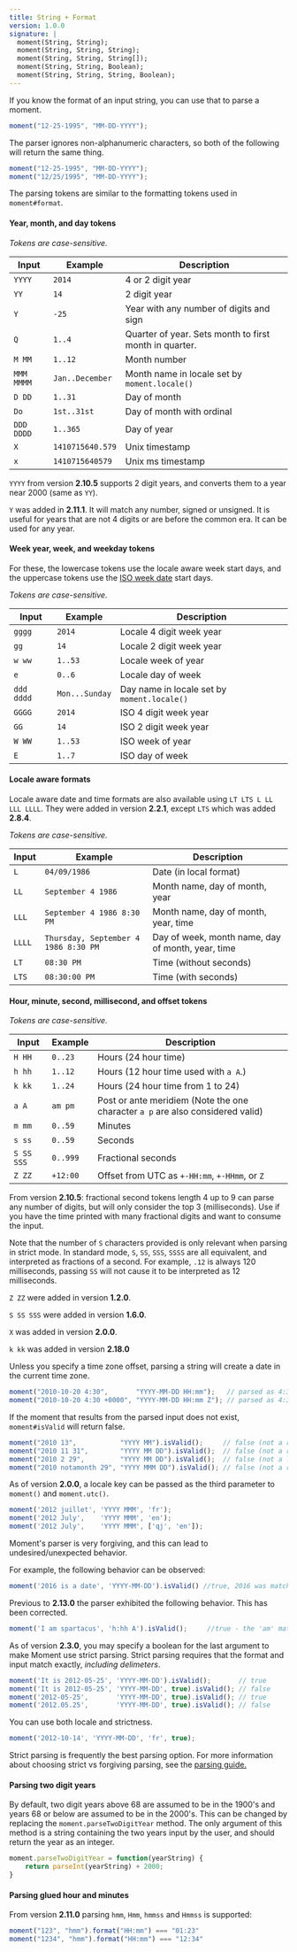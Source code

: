 ```yaml
---
title: String + Format
version: 1.0.0
signature: |
  moment(String, String);
  moment(String, String, String);
  moment(String, String, String[]);
  moment(String, String, Boolean);
  moment(String, String, String, Boolean);
---
```



If you know the format of an input string, you can use that to parse a moment.

```javascript
moment("12-25-1995", "MM-DD-YYYY");
```

The parser ignores non-alphanumeric characters, so both of the following will return the same thing.

```javascript
moment("12-25-1995", "MM-DD-YYYY");
moment("12/25/1995", "MM-DD-YYYY");
```

The parsing tokens are similar to the formatting tokens used in `moment#format`.

#### Year, month, and day tokens

*Tokens are case-sensitive.*

| Input       | Example          | Description |
| ----------- | ---------------- | ----------- |
| `YYYY`      | `2014`           | 4 or 2 digit year |
| `YY`        | `14`             | 2 digit year |
| `Y`         | `-25`            | Year with any number of digits and sign |
| `Q`         | `1..4`           | Quarter of year. Sets month to first month in quarter. |
| `M MM`      | `1..12`          | Month number |
| `MMM MMMM`  | `Jan..December`  | Month name in locale set by `moment.locale()` |
| `D DD`      | `1..31`          | Day of month |
| `Do`        | `1st..31st`      | Day of month with ordinal |
| `DDD DDDD`  | `1..365`         | Day of year |
| `X`         | `1410715640.579` | Unix timestamp |
| `x`         | `1410715640579`  | Unix ms timestamp |

`YYYY` from version **2.10.5** supports 2 digit years, and converts them to a year
near 2000 (same as `YY`).

`Y` was added in **2.11.1**. It will match any number, signed or unsigned. It is useful for years that are not 4 digits or are before the common era. It can be used for any year.

#### Week year, week, and weekday tokens

For these, the lowercase tokens use the locale aware week start days, and the uppercase tokens use the [ISO week date](https://en.wikipedia.org/wiki/ISO_week_date) start days.

*Tokens are case-sensitive.*

| Input       | Example          | Description |
| ----------- | ---------------- | ----------- |
| `gggg`      | `2014`           | Locale 4 digit week year |
| `gg`        | `14`             | Locale 2 digit week year |
| `w ww`      | `1..53`          | Locale week of year |
| `e`         | `0..6`           | Locale day of week |
| `ddd dddd`  | `Mon...Sunday`   | Day name in locale set by `moment.locale()` |
| `GGGG`      | `2014`           | ISO 4 digit week year |
| `GG`        | `14`             | ISO 2 digit week year |
| `W WW`      | `1..53`          | ISO week of year |
| `E`         | `1..7`           | ISO day of week |


#### Locale aware formats

Locale aware date and time formats are also available using `LT LTS L LL LLL
LLLL`. They were added in version **2.2.1**, except `LTS` which was added
**2.8.4**.

*Tokens are case-sensitive.*

| Input          | Example                               | Description |
| -------------- | ------------------------------------- | ----------- |
| `L`            | `04/09/1986`                          | Date (in local format) |
| `LL`           | `September 4 1986`                    | Month name, day of month, year
| `LLL`          | `September 4 1986 8:30 PM`            | Month name, day of month, year, time|
| `LLLL`         | `Thursday, September 4 1986 8:30 PM`  | Day of week, month name, day of month, year, time	 |
| `LT`           | `08:30 PM`                            | Time (without seconds) |
| `LTS`          | `08:30:00 PM`                         | Time (with seconds) |

#### Hour, minute, second, millisecond, and offset tokens

*Tokens are case-sensitive.*

| Input          | Example  | Description |
| -------------- | -------- | ----------- |
| `H HH`         | `0..23`  | Hours (24 hour time) |
| `h hh`         | `1..12`  | Hours (12 hour time used with `a A`.) |
| `k kk`         | `1..24`  | Hours (24 hour time from 1 to 24) |
| `a A`          | `am pm`  | Post or ante meridiem (Note the one character `a p` are also considered valid) |
| `m mm`         | `0..59`  | Minutes |
| `s ss`         | `0..59`  | Seconds |
| `S SS SSS`     | `0..999` | Fractional seconds |
| `Z ZZ`         | `+12:00` | Offset from UTC as `+-HH:mm`, `+-HHmm`, or `Z` |

From version **2.10.5**: fractional second tokens length 4 up to 9 can parse
any number of digits, but will only consider the top 3 (milliseconds). Use if
you have the time printed with many fractional digits and want to consume the
input.

Note that the number of `S` characters provided is only relevant when parsing in strict mode.
In standard mode, `S`, `SS`, `SSS`, `SSSS` are all equivalent, and interpreted as fractions of a second.
For example, `.12` is always 120 milliseconds, passing `SS` will not cause it to be interpreted as 12 milliseconds.


`Z ZZ` were added in version **1.2.0**.

`S SS SSS` were added in version **1.6.0**.

`X` was added in version **2.0.0**.

`k kk` was added in version **2.18.0**

Unless you specify a time zone offset, parsing a string will create a date in the current time zone.

```js
moment("2010-10-20 4:30",       "YYYY-MM-DD HH:mm");   // parsed as 4:30 local time
moment("2010-10-20 4:30 +0000", "YYYY-MM-DD HH:mm Z"); // parsed as 4:30 UTC
```

If the moment that results from the parsed input does not exist, `moment#isValid` will return false.

```js
moment("2010 13",           "YYYY MM").isValid();     // false (not a real month)
moment("2010 11 31",        "YYYY MM DD").isValid();  // false (not a real day)
moment("2010 2 29",         "YYYY MM DD").isValid();  // false (not a leap year)
moment("2010 notamonth 29", "YYYY MMM DD").isValid(); // false (not a real month name)
```

As of version **2.0.0**, a locale key can be passed as the third parameter to `moment()` and `moment.utc()`.

```js
moment('2012 juillet', 'YYYY MMM', 'fr');
moment('2012 July',    'YYYY MMM', 'en');
moment('2012 July',    'YYYY MMM', ['qj', 'en']);
```

Moment's parser is very forgiving, and this can lead to undesired/unexpected behavior.

For example, the following behavior can be observed:

```javascript
moment('2016 is a date', 'YYYY-MM-DD').isValid() //true, 2016 was matched
```

Previous to **2.13.0** the parser exhibited the following behavior. This has been corrected.

```javascript
moment('I am spartacus', 'h:hh A').isValid();     //true - the 'am' matches the 'A' flag.
```

As of version **2.3.0**, you may specify a boolean for the last argument to make Moment use strict parsing. Strict parsing requires that the format and input match exactly, *including delimeters*.

```javascript
moment('It is 2012-05-25', 'YYYY-MM-DD').isValid();       // true
moment('It is 2012-05-25', 'YYYY-MM-DD', true).isValid(); // false
moment('2012-05-25',       'YYYY-MM-DD', true).isValid(); // true
moment('2012.05.25',       'YYYY-MM-DD', true).isValid(); // false
```

You can use both locale and strictness.

```javascript
moment('2012-10-14', 'YYYY-MM-DD', 'fr', true);
```

Strict parsing is frequently the best parsing option. For more information about choosing strict vs forgiving parsing, see the <a href="/guides/#/parsing/">parsing guide.</a>

#### Parsing two digit years

By default, two digit years above 68 are assumed to be in the 1900's and years 68 or below are assumed to be in the 2000's. This can be changed by replacing the `moment.parseTwoDigitYear` method. The only argument of this method is a string containing the two years input by the user, and should return the year as an integer.

```javascript
moment.parseTwoDigitYear = function(yearString) {
    return parseInt(yearString) + 2000;
}
```

#### Parsing glued hour and minutes

From version **2.11.0** parsing `hmm`, `Hmm`, `hmmss` and `Hmmss` is supported:

```javascript
moment("123", "hmm").format("HH:mm") === "01:23"
moment("1234", "hmm").format("HH:mm") === "12:34"
```
